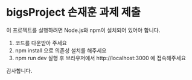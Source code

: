 # bigsProject 손재훈 과제 제출 

이 프로젝트를 실행하려면 Node.js와 npm이 설치되어 있어야 합니다.

1. 코드를 다운받아 주세요
2. npm install 으로 의존성 설치를 해주세요
3. npm run dev 실행 후 브라우저에서 http://localhost:3000 에 접속해주세요

감사합니다.
